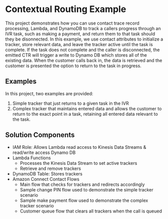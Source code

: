 # Contextual Routing Example

This project demonstrates how you can use contact trace record processing, Lambda, and DynamoDB to track a callers progress through an IVR task, such as making a payment, and return them to that task should they be disonnected. In this example, we use contact attributes to initialize a tracker, store relevant data, and leave the tracker active until the task is complete. If the task does not complete and the caller is disconnected, the emitted CTR will trigger a write to Dynamo DB which stores all of the existing data. When the customer calls back in, the data is retrieved and the customer is presented the option to return to the task in progress. 
## Examples
In this project, two examples are provided:
1. Simple tracker that just returns to a given task in the IVR
2. Complex tracker that maintains entered data and allows the customer to return to the exact point in a task, retaining all entered data relevant to the task.

## Solution Components
- IAM Role: Allows Lambda read access to Kinesis Data Streams & read/write access Dynamo DB
- Lambda Functions
  - Processes the Kinesis Data Stream to set active trackers
  - Retrieve and remove trackers
- DynamoDB Table: Stores trackers
- Amazon Connect Contact Flows
  - Main flow that checks for trackers and redirects accordingly
  - Sample change PIN flow used to demonstrate the simple tracker scenario
  - Sample make payment flow used to demonstrate the complex tracker scenario
  - Customer queue flow that clears all trackers when the call is queued
